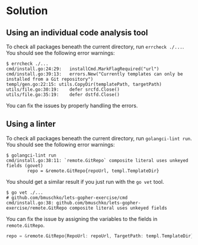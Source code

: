 # Solution

## Using an individual code analysis tool

To check all packages beneath the current directory, run `errcheck ./...`. You should see the following error warnings:

```
$ errcheck ./...
cmd/install.go:24:29:	installCmd.MarkFlagRequired("url")
cmd/install.go:39:13:	errors.New("Currently templates can only be installed from a Git repository")
templ/gen.go:22:15:	utils.CopyDir(templatePath, targetPath)
utils/file.go:30:19:	defer srcfd.Close()
utils/file.go:35:19:	defer dstfd.Close()
```

You can fix the issues by properly handling the errors.

## Using a linter

To check all packages beneath the current directory, run `golangci-lint run`. You should see the following error warnings:

```
$ golangci-lint run
cmd/install.go:38:11: `remote.GitRepo` composite literal uses unkeyed fields (govet)
		repo = &remote.GitRepo{repoUrl, templ.TemplateDir}
```

You should get a similar result if you just run with the `go vet` tool.

```
$ go vet ./...
# github.com/bmuschko/lets-gopher-exercise/cmd
cmd/install.go:38: github.com/bmuschko/lets-gopher-exercise/remote.GitRepo composite literal uses unkeyed fields
```

You can fix the issue by assigning the variables to the fields in `remote.GitRepo`.

```go
repo = &remote.GitRepo{RepoUrl: repoUrl, TargetPath: templ.TemplateDir}
```